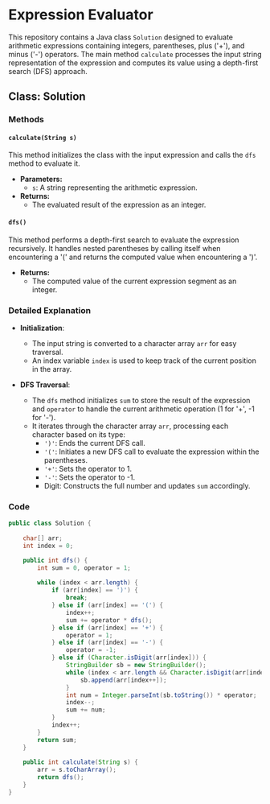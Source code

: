 # Expression Evaluator

This repository contains a Java class `Solution` designed to evaluate arithmetic expressions containing integers, parentheses, plus ('+'), and minus ('-') operators. The main method `calculate` processes the input string representation of the expression and computes its value using a depth-first search (DFS) approach.

## Class: Solution

### Methods

#### `calculate(String s)`
This method initializes the class with the input expression and calls the `dfs` method to evaluate it.
- **Parameters:** 
  - `s`: A string representing the arithmetic expression.
- **Returns:** 
  - The evaluated result of the expression as an integer.

#### `dfs()`
This method performs a depth-first search to evaluate the expression recursively. It handles nested parentheses by calling itself when encountering a '(' and returns the computed value when encountering a ')'.
- **Returns:** 
  - The computed value of the current expression segment as an integer.

### Detailed Explanation

- **Initialization**:
  - The input string is converted to a character array `arr` for easy traversal.
  - An index variable `index` is used to keep track of the current position in the array.

- **DFS Traversal**:
  - The `dfs` method initializes `sum` to store the result of the expression and `operator` to handle the current arithmetic operation (1 for '+', -1 for '-').
  - It iterates through the character array `arr`, processing each character based on its type:
    - `')'`: Ends the current DFS call.
    - `'('`: Initiates a new DFS call to evaluate the expression within the parentheses.
    - `'+'`: Sets the operator to 1.
    - `'-'`: Sets the operator to -1.
    - Digit: Constructs the full number and updates `sum` accordingly.

### Code

```java
public class Solution {
    
    char[] arr;
    int index = 0; 

    public int dfs() {
        int sum = 0, operator = 1; 
        
        while (index < arr.length) {
            if (arr[index] == ')') {
                break; 
            } else if (arr[index] == '(') {
                index++; 
                sum += operator * dfs();
            } else if (arr[index] == '+') {
                operator = 1;
            } else if (arr[index] == '-') {
                operator = -1;
            } else if (Character.isDigit(arr[index])) {
                StringBuilder sb = new StringBuilder(); 
                while (index < arr.length && Character.isDigit(arr[index])) {
                    sb.append(arr[index++]);
                }
                int num = Integer.parseInt(sb.toString()) * operator;
                index--;
                sum += num;
            }
            index++;
        }
        return sum;  
    }
    
    public int calculate(String s) {
        arr = s.toCharArray();
        return dfs(); 
    }
}